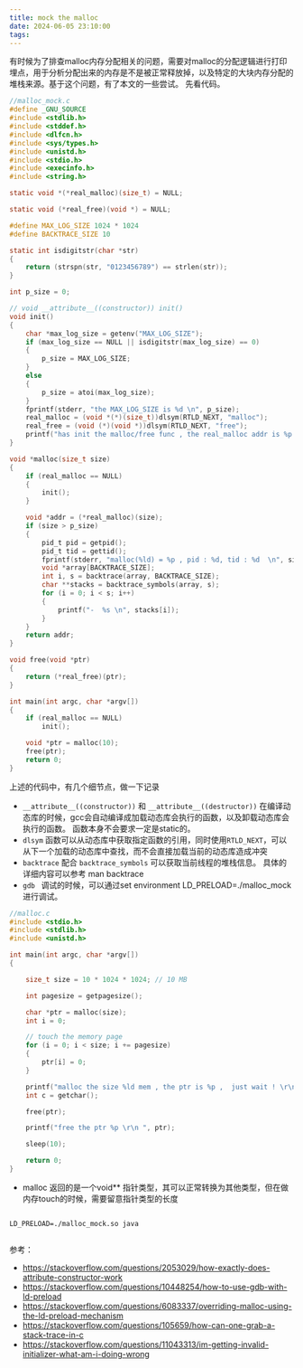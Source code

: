 ```yaml
---
title: mock the malloc
date: 2024-06-05 23:10:00
tags:
---
```

有时候为了排查malloc内存分配相关的问题，需要对malloc的分配逻辑进行打印埋点，用于分析分配出来的内存是不是被正常释放掉，以及特定的大块内存分配的堆栈来源。基于这个问题，有了本文的一些尝试。 先看代码。

```c
//malloc_mock.c
#define _GNU_SOURCE
#include <stdlib.h>
#include <stddef.h>
#include <dlfcn.h>
#include <sys/types.h>
#include <unistd.h>
#include <stdio.h>
#include <execinfo.h>
#include <string.h>

static void *(*real_malloc)(size_t) = NULL;

static void (*real_free)(void *) = NULL;

#define MAX_LOG_SIZE 1024 * 1024
#define BACKTRACE_SIZE 10

static int isdigitstr(char *str)
{
    return (strspn(str, "0123456789") == strlen(str));
}

int p_size = 0;

// void __attribute__((constructor)) init()
void init()
{
    char *max_log_size = getenv("MAX_LOG_SIZE");
    if (max_log_size == NULL || isdigitstr(max_log_size) == 0)
    {
        p_size = MAX_LOG_SIZE;
    }
    else
    {
        p_size = atoi(max_log_size);
    }
    fprintf(stderr, "the MAX_LOG_SIZE is %d \n", p_size);
    real_malloc = (void *(*)(size_t))dlsym(RTLD_NEXT, "malloc");
    real_free = (void (*)(void *))dlsym(RTLD_NEXT, "free");
    printf("has init the malloc/free func , the real_malloc addr is %p , the real_free addr is %p \n ", real_malloc, real_free);
}

void *malloc(size_t size)
{
    if (real_malloc == NULL)
    {
        init();
    }

    void *addr = (*real_malloc)(size);
    if (size > p_size)
    {
        pid_t pid = getpid();
        pid_t tid = gettid();
        fprintf(stderr, "malloc(%ld) = %p , pid : %d, tid : %d  \n", size, addr, pid, tid);
        void *array[BACKTRACE_SIZE];
        int i, s = backtrace(array, BACKTRACE_SIZE);
        char **stacks = backtrace_symbols(array, s);
        for (i = 0; i < s; i++)
        {
            printf("-  %s \n", stacks[i]);
        }
    }
    return addr;
}

void free(void *ptr)
{
    return (*real_free)(ptr);
}

int main(int argc, char *argv[])
{
    if (real_malloc == NULL)
        init();

    void *ptr = malloc(10);
    free(ptr);
    return 0;
}


```
上述的代码中，有几个细节点，做一下记录
- `__attribute__((constructor))` 和 `__attribute__((destructor))` 在编译动态库的时候，gcc会自动编译成加载动态库会执行的函数，以及卸载动态库会执行的函数。 函数本身不会要求一定是static的。 
- `dlsym` 函数可以从动态库中获取指定函数的引用，同时使用`RTLD_NEXT`，可以从下一个加载的动态库中查找，而不会直接加载当前的动态库造成冲突
- `backtrace` 配合 `backtrace_symbols` 可以获取当前线程的堆栈信息。 具体的详细内容可以参考 man backtrace 
- `gdb ` 调试的时候，可以通过set environment LD_PRELOAD=./malloc_mock 进行调试。

```c
//malloc.c
#include <stdio.h>
#include <stdlib.h>
#include <unistd.h>

int main(int argc, char *argv[])
{

    size_t size = 10 * 1024 * 1024; // 10 MB

    int pagesize = getpagesize();

    char *ptr = malloc(size);
    int i = 0;

    // touch the memory page
    for (i = 0; i < size; i += pagesize)
    {
        ptr[i] = 0;
    }

    printf("malloc the size %ld mem , the ptr is %p ,  just wait ! \r\n", size, ptr);
    int c = getchar();

    free(ptr);

    printf("free the ptr %p \r\n ", ptr);

    sleep(10);

    return 0;
}


```

- malloc 返回的是一个void** 指针类型，其可以正常转换为其他类型，但在做内存touch的时候，需要留意指针类型的长度

```shell

LD_PRELOAD=./malloc_mock.so java


```

参考：
- https://stackoverflow.com/questions/2053029/how-exactly-does-attribute-constructor-work
- https://stackoverflow.com/questions/10448254/how-to-use-gdb-with-ld-preload
- https://stackoverflow.com/questions/6083337/overriding-malloc-using-the-ld-preload-mechanism
- https://stackoverflow.com/questions/105659/how-can-one-grab-a-stack-trace-in-c
- https://stackoverflow.com/questions/11043313/im-getting-invalid-initializer-what-am-i-doing-wrong
